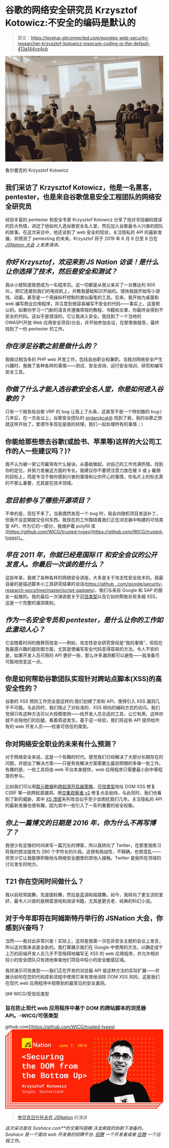 # 谷歌的网络安全研究员 Krzysztof Kotowicz:不安全的编码是默认的

> 原文：<https://levelup.gitconnected.com/googles-web-security-researcher-krzysztof-kotowicz-insecure-coding-is-the-default-413a144ce4cb>

![](img/413569b0da4f898d7d2afda8e0332545.png)

鲁尔塞克的 Krzysztof Kotowicz

## 我们采访了 Krzysztof Kotowicz，他是一名黑客，pentester，也是来自谷歌信息安全工程团队的网络安全研究员

经验丰富的 pentester 和安全专家 Krzysztof Kotowicz 分享了他对寻找编码错误的巨大热情，讲述了他如何入选谷歌安全名人堂，然后加入谷歌最令人兴奋的团队的故事。在这次采访中，他还谈到了 web 安全的现状，关注隐私的 API 的最新发展，并预测了 pentesting 的未来。Krzysztof 将于 2019 年 6 月 6 日至 8 日在 [*JSNation 大会*](https://jsnation.com/) *上发表演讲。*

## ***你好 Krzysztof，欢迎来到 JS Nation 访谈！是什么让你选择了技术，然后是安全和测试？***

我从小就知道我想成为一名程序员。这一切都是从我父亲买了一台雅达利 800 XL，把它连接到我们的电视机上，并教我基础知识开始的。很快我就开始写小游戏、动画，甚至是一个用操纵杆控制的类似画笔的工具。后来，我开始为桌面和 web 编写商业应用程序，并注意到很容易编写不安全的代码——事实上，这是默认的。如果你学习一门新的语言并遵循常规的教程、书籍和文章，你最终会得到不安全的代码。这似乎是错误的，它让我进入安全。我找到了一个当地的 OWASP(开放 Web 应用安全项目)分会，并开始参加会议，在那里做报告，最终找到了一份 pentester 的工作。

## ***你在涉足谷歌之前是做什么的？***

我做过相当多的 PHP web 开发工作，包括自由职业和兼职。当我对网络安全产生兴趣时，我做了各种各样的事情——测试、安全咨询、运行安全培训、研究和编写安全工具。

## ***你做了什么才能入选谷歌安全名人堂，你是如何进入谷歌的？***

只有一个报告给谷歌 VRP 的 bug 让我上了头条，这甚至不是一个特别酷的 bug:)几年后，在一次会议上，谷歌安全团队的 [sirdarckcat@](https://twitter.com/sirdarckcat) 找到了我，我的谷歌之旅就这样开始了。爱德华多现在是我的经理，我们一起处理所有的事情；)

## 你能给那些想去谷歌(或脸书、苹果等)这样的大公司工作的人一些建议吗？)?

我不认为被一家公司雇用有什么秘诀。从基础做起，对自己的工作充满热情。找到你的定位，并努力发展这方面的专长。我建议你不要把注意力放在被 X 或 y 雇佣的目标上，而是专注于做你感到兴奋的事情和让你开心的事情，你名片上的标志真的不那么重要，尤其是在技术领域。

## ***您目前参与了哪些开源项目？***

不幸的是，现在不多了。当我偶然发现一个 bug 时，我会向随机项目发送补丁，但我不会定期提交任何东西。我现在的工作围绕着我们正在浏览器中构建的可信类型 API，作为它的一部分，我维护着 polyfill 库([https://github.com/WICG/trusted-types](https://github.com/WICG/trusted-types))。

## ***早在 2011 年，你就已经是国际 IT 和安全会议的公开发言人。你最后一次谈的是什么？***

这些年来，我做了各种各样的网络安全讲座，大多是关于攻击性安全技术的。我最自豪的是描述脚本小工具研究结果的谈话([https://github . com/google/security-research-pocs/tree/master/script-gadgets](https://github.com/google/security-research-pocs/tree/master/script-gadgets))，我们与来自 Google 和 SAP 的朋友一起做的。我的最后一次演讲是关于[可信类型](https://github.com/WICG/trusted-types)以及它如何帮助杀死多姆 XSS，这是一个完整的漏洞类别。

## ***作为一名安全专员和 pentester，是什么让你的工作如此激动人心？***

它会随着时间的推移而改变——例如，攻击性安全研究曾经是“我的事情”，但现在我最感兴趣的是防御方面，尤其是使编写安全代码变得容易的方法。令人不安的是，如果开发人员可用的 API 更好一些，那么许多漏洞都可以避免——我准备尽可能地改变这一点。

## 你是如何帮助谷歌团队实现针对跨站点脚本(XSS)的高安全性的？

谷歌的 XSS 预防工作完全是这样的:我们创建了库和 API，使得引入 XSS 漏洞几乎不可能。与此同时，我们阻止了对标准的、XSS 倾向的编码方式的访问。我们觉得只有这种方法可以大规模使用——给开发人员合适的工具，让它有用，这样你就不会拖他们的后腿，看着奇迹发生。基于这一经验，我们将这些 API 提供给所有的 web 开发人员——检查可信任的类型。

## 你对网络安全职业的未来有什么预测？

对于网络安全来说，这是一个有趣的时代。感觉我们已经解决了大部分长期存在的问题，并提出了解决方案——只是有些解决方案需要比最初预期的多做一些工作。有趣的是，一些工具将由 web 平台本身提供，web 应用程序只需要最小到中等程度的参与。

比如我们可以用[取元数据](https://mikewest.github.io/sec-metadata/)和[跨起源开启器策略](https://github.com/whatwg/html/issues/3740)，[可信类型](https://wicg.github.io/trusted-types/dist/spec/)地址 DOM XSS 修复 CSRF 等一些跨起源漏洞，用[交集观察者 v2](https://w3c.github.io/IntersectionObserver/v2/) 修复点击劫持。与此同时，我们也看到了新的威胁，其中 [XS 泄密](https://github.com/xsleaks/xsleaks)系列攻击似乎至少会困扰我们几年。关注隐私的 API 的最新发展也很有趣，因为其中一些引入了一系列重要的安全权衡。

## ***你上一篇博文的日期是 2016 年，你为什么不再写博了？***

我很少有足够的时间来写一篇冗长的博客，所以我转向了 Twitter，在那里我练习将我的想法提炼为 280 个字符长的片段。这很有挑战性，不精确，也很混乱——但至少它让我能够积极地与网络安全圈里的其他人接触。Twitter 是我所在领域的讨论发生的地方。

## T21 你在空闲时间做什么？

我以前经常跳舞，先是国标舞，然后是蓝调和摇摆舞。如今，我转向了更主流的爱好，最令人兴奋的是棋盘游戏和阅读书籍，尤其是更古老、经典的科幻小说。

## 对于今年即将在阿姆斯特丹举行的 JSNation 大会，你感到兴奋吗？

当然——我对此非常兴奋！实际上，这将是我第一次在非安全主题的会议上发言，所以这对我来说是全新的。我打算展示我们在 Google 中使用的方法，以确定成千上万的前端开发人员几乎不受阻碍地编写无 XSS 的 web 应用程序，并允许相对较小的安全团队只有效地审查他们项目中较小的安全敏感区域。

我将演示可信类型——我们正在开发的浏览器 API 是这种方法的实际扩展——并展示如何在您的代码库和流程中使用它来有效地消除 DOM XSS 风险，这是我们在现代 web 应用程序中观察到的最常见的安全漏洞。

[](https://github.com/WICG/trusted-types) [## WICG/受信任类型

### 旨在防止现代 web 应用程序中基于 DOM 的跨站脚本的浏览器 API。-WICG/可信类型

github.com](https://github.com/WICG/trusted-types) [![](img/d595186320a3cbfd820bfcb29d5e924d.png)](https://jsnation.com)

> [参见克日什托夫在 JSNation](https://jsnation.com) 的演讲

*这次采访是在 Soshace.com**的文案玛丽娜·沃龙索娃的协助下准备的。Soshace 是一个面向 web 开发者的招聘平台:* [*招聘*](https://soshace.com/for-clients) *一个开发者或者* [*应聘*](https://soshace.com/for-developers) *一个远程工作。*